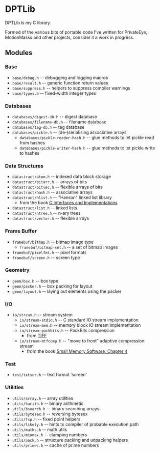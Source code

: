 DPTLib
======

DPTLib is my C library.

Formed of the various bits of portable code I've written for PrivateEye, MotionMasks and other projects, consider it a work in progress.

Modules
-------

### Base

 * `base/debug.h` -- debugging and logging macros
 * `base/result.h` -- generic function return values
 * `base/suppress.h` -- helpers to suppress compiler warnings
 * `base/types.h` -- fixed-width integer types

### Databases

 * `databases/digest-db.h` -- digest database
 * `databases/filename-db.h` -- filename database
 * `databases/tag-db.h` -- tag database
 * `databases/pickle.h` -- (de-)serialising associative arrays
	 * `databases/pickle-reader-hash.h` -- glue methods to let pickle read from hashes
	 * `databases/pickle-writer-hash.h` -- glue methods to let pickle write to hashes

### Data Structures

 * `datastruct/atom.h` -- indexed data block storage
 * `datastruct/bitarr.h` -- arrays of bits
 * `datastruct/bitvec.h` -- flexible arrays of bits
 * `datastruct/hash.h` -- associative arrays
 * `datastruct/hlist.h` -- "Hanson" linked list library
	 * from the book [C Interfaces and Implementations](https://sites.google.com/site/cinterfacesimplementations/)
 * `datastruct/list.h` -- linked lists
 * `datastruct/ntree.h` -- n-ary trees
 * `datastruct/vector.h` -- flexible arrays

### Frame Buffer

 * `framebuf/bitmap.h` -- bitmap image type
	 * `framebuf/bitmap-set.h` -- a set of bitmap images
 * `framebuf/pixelfmt.h` -- pixel formats
 * `framebuf/screen.h` -- screen type

### Geometry

 * `geom/box.h` -- box type
 * `geom/packer.h` -- box packing for layout
 * `geom/layout.h` -- laying out elements using the packer

### I/O

 * `io/stream.h` -- stream system
	 * `io/stream-stdio.h` -- C standard IO stream implementation
	 * `io/stream-mem.h` -- memory block IO stream implementation
	 * `io/stream-packbits.h` -- PackBits compression
		 * from [TIFF](http://en.wikipedia.org/wiki/Tagged_Image_File_Format)
	 * `io/stream-mtfcomp.h` -- "move to front" adaptive compression stream
		 * from the book [Small Memory Software, Chapter 4](http://www.smallmemory.com/4_CompressionChapter.pdf)

### Test

 * `test/txtscr.h` -- text format 'screen'

### Utilities

 * `utils/array.h` -- array utilities
 * `utils/barith.h` -- binary arithmetic
 * `utils/bsearch.h` -- binary searching arrays
 * `utils/bytesex.h` -- reversing bytesex
 * `utils/fxp.h` -- fixed point helpers
 * `utils/likely.h` -- hints to compiler of probable execution path
 * `utils/maths.h` -- math utils
 * `utils/minmax.h` -- clamping numbers
 * `utils/pack.h` -- structure packing and unpacking helpers
 * `utils/primes.h` -- cache of prime numbers

